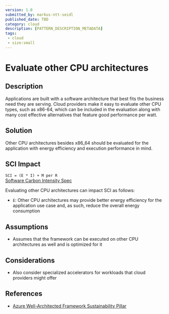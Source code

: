 ```yaml
---
version: 1.0
submitted_by: markus-ntt-seidl
published_date: TBD
category: cloud
description: [PATTERN_DESCRIPTION_METADATA]
tags: 
 - cloud
 - size:small
---
```


# Evaluate other CPU architectures

## Description

Applications are built with a software architecture that best fits the business need they are serving. Cloud providers make it easy to evaluate other CPU types, such as x86-64, which can be included in the evaluation along with many cost effective alternatives that feature good performance per watt.


## Solution

Other CPU architectures besides x86_64 should be evaluated for the application with energy efficiency and execution performance in mind.

## SCI Impact

`SCI = (E * I) + M per R`  
[Software Carbon Intensity Spec](https://grnsft.org/sci)

Evaluating other CPU architectures can impact SCI as follows:

- `E`: Other CPU architectures may provide better energy efficiency for the application use case and, as such, reduce the overall energy consumption

## Assumptions

- Assumes that the framework can be executed on other CPU architectures as well and is optimized for it

## Considerations

- Also consider specialized accelerators for workloads that cloud providers might offer

## References

- [Azure Well-Architected Framework Sustainability Pillar](https://learn.microsoft.com/en-us/azure/architecture/framework/sustainability/sustainability-application-design)

